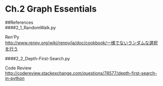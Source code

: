 # Ch.2 Graph Essentials

##References  
####2\_1\_RandomWalk.py  

Ren'Py  
<http://www.renpy.org/wiki/renpy/ja/doc/cookbook/一様でないランダムな選択を行う>

####2\_2\_Depth-First-Search.py  

Code Review  
<http://codereview.stackexchange.com/questions/78577/depth-first-search-in-python>



